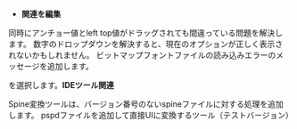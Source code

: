

- **関連を編集**

同時にアンチョー値とleft top値がドラッグされても間違っている問題を解決します。
数字のドロップダウンを解決すると、現在のオプションが正しく表示されないかもしれません。
ビットマップフォントファイルの読み込みエラーのメッセージを追加します。

を選択します。**IDEツール関連**

Spine変換ツールは、バージョン番号のないspineファイルに対する処理を追加します。
pspdファイルを追加して直接UIに変換するツール（テストバージョン）







